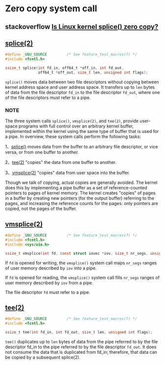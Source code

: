 # Zero copy system call



## stackoverflow [Is Linux kernel splice() zero copy?](https://stackoverflow.com/questions/21035237/is-linux-kernel-splice-zero-copy)



## [splice(2)](https://man7.org/linux/man-pages/man2/splice.2.html) 

```C
#define _GNU_SOURCE         /* See feature_test_macros(7) */
#include <fcntl.h>

ssize_t splice(int fd_in, off64_t *off_in, int fd_out,
               off64_t *off_out, size_t len, unsigned int flags);
```

`splice()` moves data between two file descriptors without copying between kernel address space and user address space.  It transfers up to `len` bytes of data from the file descriptor `fd_in` to the file descriptor `fd_out`, where one of the file descriptors must refer to a pipe.

### NOTE

The three system calls `splice()`, `vmsplice(2)`, and `tee(2)`, provide user-space programs with full control over an arbitrary kernel buffer, implemented within the kernel using the same type of buffer that is used for a pipe.  In overview, these system calls perform the following tasks:

1、[splice()](https://man7.org/linux/man-pages/man2/splice.2.html) moves data from the buffer to an arbitrary file descriptor, or vice versa, or from one buffer to another.

2、[tee(2)](https://man7.org/linux/man-pages/man2/tee.2.html) "copies" the data from one buffer to another.

3、[vmsplice(2)](https://man7.org/linux/man-pages/man2/vmsplice.2.html) "copies" data from user space into the buffer.

Though we talk of copying, actual copies are generally avoided. The kernel does this by implementing a pipe buffer as a set of reference-counted pointers to pages of kernel memory.  The kernel creates "copies" of pages in a buffer by creating new pointers (for the output buffer) referring to the pages, and increasing the reference counts for the pages: only pointers are copied, not the pages of the buffer.

## [vmsplice(2)](https://man7.org/linux/man-pages/man2/vmsplice.2.html)

```c
#define _GNU_SOURCE         /* See feature_test_macros(7) */
#include <fcntl.h>
#include <sys/uio.h>

ssize_t vmsplice(int fd, const struct iovec *iov, size_t nr_segs, unsigned int flags);
```

If `fd` is opened for writing, the `vmsplice()` system call maps `nr_segs` ranges of user memory described by `iov` into a pipe.  

If `fd` is opened for reading, the `vmsplice()` system call fills `nr_segs` ranges of user memory described by `iov` from a pipe.  

The file descriptor `fd` must refer to a pipe.



## [tee(2)](https://man7.org/linux/man-pages/man2/tee.2.html)

```C
#define _GNU_SOURCE         /* See feature_test_macros(7) */
#include <fcntl.h>

ssize_t tee(int fd_in, int fd_out, size_t len, unsigned int flags);
```

`tee()` duplicates up to `len` bytes of data from the pipe referred to by the file descriptor fd_in to the pipe referred to by the file descriptor `fd_out`.  It does not consume the data that is duplicated from fd_in; therefore, that data can be copied by a subsequent splice(2).